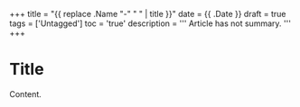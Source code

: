 +++
title       = "{{ replace .Name "-" " " | title }}"
date        = {{ .Date }}
draft       = true
tags        = ['Untagged']
toc         = 'true'
description = '''
Article has not summary.
'''
+++

# Title

Content.
